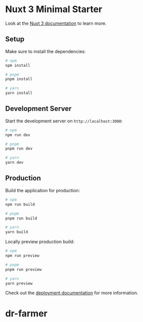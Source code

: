 # Nuxt 3 Minimal Starter

Look at the [Nuxt 3 documentation](https://nuxt.com/docs/getting-started/introduction) to learn more.

## Setup

Make sure to install the dependencies:

```bash
# npm
npm install

# pnpm
pnpm install

# yarn
yarn install
```

## Development Server

Start the development server on `http://localhost:3000`:

```bash
# npm
npm run dev

# pnpm
pnpm run dev

# yarn
yarn dev
```

## Production

Build the application for production:

```bash
# npm
npm run build

# pnpm
pnpm run build

# yarn
yarn build
```

Locally preview production build:

```bash
# npm
npm run preview

# pnpm
pnpm run preview

# yarn
yarn preview
```

Check out the [deployment documentation](https://nuxt.com/docs/getting-started/deployment) for more information.
# dr-farmer
